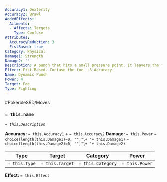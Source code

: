 ```yaml
---
Accuracy1: Dexterity
Accuracy2: Brawl
AddedEffects:
  Ailments:
  - Affects: Targets
    Type: Confuse
Attributes:
  AccuracyReduction: 3
  FistBased: true
Category: Physical
Damage1: Strength
Damage2: ''
Description: A punch that hits a small pressure point. It leavers the foe disoriented.
Effect: Fist Based. Confuse the foe. -3 Accuracy.
Name: Dynamic Punch
Power: 4
Target: Foe
Type: Fighting
---
```


#PokeroleSRD/Moves

### `= this.name` 
*`= this.Description`*

**Accuracy:** `= this.Accuracy1` + `= this.Accuracy2`
**Damage:** `= this.Power` `= choice(length(this.Damage1)=0, "","\+ "+ this.Damage1)` `= choice(length(this.Damage2)=0, "","\+ "+ this.Damage2)`

| Type          | Target          | Category          | Power          |
| ------------- | --------------- | ----------------  | -------------- |
| `= this.Type` | `= this.Target` | `= this.Category` | `= this.Power` | 

**Effect:** `= this.Effect`